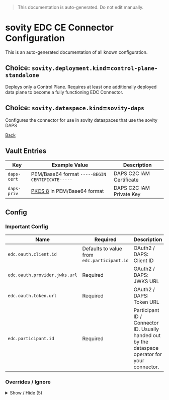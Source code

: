 > This documentation is auto-generated. Do not edit manually.

# sovity EDC CE Connector Configuration

This is an auto-generated documentation of all known configuration.

## Choice: `sovity.deployment.kind`=`control-plane-standalone`

Deploys only a Control Plane. Requires at least one additionally deployed data plane to become a fully functioning EDC Connector.

## Choice: `sovity.dataspace.kind`=`sovity-daps`

Configures the connector for use in sovity dataspaces that use the sovity DAPS

[Back](../README.md)

## Vault Entries

| Key         | Example Value                                                       | Description              |
|-------------|---------------------------------------------------------------------|--------------------------|
| `daps-cert` | PEM/Base64 format `-----BEGIN CERTIFICATE-----`                     | DAPS C2C IAM Certificate |
| `daps-priv` | [PKCS 8](https://en.wikipedia.org/wiki/PKCS_8) in PEM/Base64 format | DAPS C2C IAM Private Key |


## Config

### Important Config

| Name                          | Required                                    | Description                                                                                     |
|-------------------------------|---------------------------------------------|-------------------------------------------------------------------------------------------------|
| `edc.oauth.client.id`         | Defaults to value from `edc.participant.id` | OAuth2 / DAPS: Client ID                                                                        |
| `edc.oauth.provider.jwks.url` | Required                                    | OAuth2 / DAPS: JWKS URL                                                                         |
| `edc.oauth.token.url`         | Required                                    | OAuth2 / DAPS: Token URL                                                                        |
| `edc.participant.id`          | Required                                    | Participant ID / Connector ID. Usually handed out by the dataspace operator for your connector. |


### Overrides / Ignore

<details><summary>Show / Hide (5)</summary>

| Name                          | Required                                     | Description                                                                       |
|-------------------------------|----------------------------------------------|-----------------------------------------------------------------------------------|
| `edc.agent.identity.key`      | Defaults to `azp`                            | OAuth2 / DAPS: Access token claim name that must coincide with the Participant ID |
| `edc.oauth.certificate.alias` | Defaults to `daps-cert`                      | OAuth2 / DAPS: Vault Entry: DAPS C2C IAM Certificate                              |
| `edc.oauth.endpoint.audience` | Defaults to `edc:dsp-api`                    | OAuth2 / DAPS: Endpoint Audience                                                  |
| `edc.oauth.private.key.alias` | Defaults to `daps-priv`                      | OAuth2 / DAPS: Vault Entry: DAPS C2C IAM Private Key                              |
| `edc.oauth.provider.audience` | Defaults to value from `edc.oauth.token.url` | OAuth2 / DAPS: Provider Audience                                                  |


</details>

